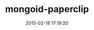 ---
layout: post
title:  "mongoid-paperclip"
repo:   "meskyanichi/mongoid-paperclip"
date:   2015-02-18 17:19:20
gemurl: https://github.com/meskyanichi/mongoid-paperclip
---